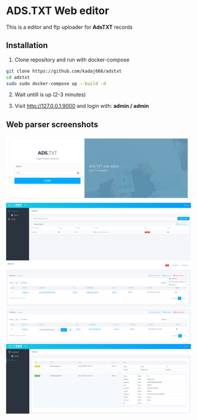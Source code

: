 ADS.TXT Web editor 
======
This is a editor and ftp uploader for **AdsTXT** records


## Installation
1. Clone repository and run with docker-compose
```bash
git clone https://github.com/kadaj666/adstxt
cd adstxt
sudo sudo docker-compose up --build -d
```
2. Wait untill is up (2-3 minutes)

3. Visit http://127.0.0.1:9000 and login with: **admin / admin**



## Web parser screenshots
![screenshot](screenshots/login.png)
![screenshot](screenshots/dash.png)
![screenshot](screenshots/project.png)
![screenshot](screenshots/edit.png)
![screenshot](screenshots/history.png)